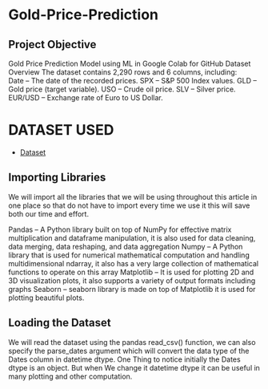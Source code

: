 # Gold-Price-Prediction
## Project Objective
Gold Price Prediction Model using ML in Google Colab for GitHub Dataset Overview The dataset contains 2,290 rows and 6 columns, including:  
Date – The date of the recorded prices. 
SPX – S&amp;P 500 Index values.
GLD – Gold price (target variable).
USO – Crude oil price. SLV – Silver price. 
EUR/USD – Exchange rate of Euro to US Dollar.

# DATASET USED
- <a href="https://drive.google.com/file/d/1Yf_yHz1JoaCPEmlHqos3b3a4a4XxkVG6/view?usp=sharing">Dataset</a>

## Importing Libraries
We will import all the libraries that we will be using throughout this article in one place so that do not have to import every time we use it this will save both our time and effort.

Pandas – A Python library built on top of NumPy for effective matrix multiplication and dataframe manipulation, it is also used for data cleaning, data merging, data reshaping, and data aggregation 
Numpy – A Python library that is used for numerical mathematical computation and handling multidimensional ndarray, it also has a very large collection of mathematical functions to operate on this array 
Matplotlib – It is used for plotting 2D and 3D visualization plots, it also supports a variety of output formats including graphs 
Seaborn – seaborn library is made on top of Matplotlib it is used for plotting beautiful plots. 

## Loading the Dataset
We will read the dataset using the pandas read_csv() function, we can also specify the parse_dates argument which will convert the data type of the Dates column in datetime dtype. One Thing to notice initially the Dates dtype is an object. But when We change it datetime dtype it can be useful in many plotting and other computation.

## 
